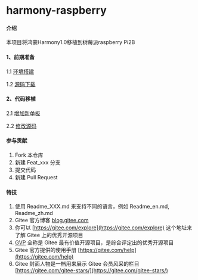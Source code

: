 # harmony-raspberry

#### 介绍
本项目将鸿蒙Harmony1.0移植到树莓派raspberry Pi2B


#### 1、前期准备

1.1 [环境搭建](https://gitee.com/liangzili/harmony-raspberry/blob/master/doc/1.1%20%E7%8E%AF%E5%A2%83%E6%90%AD%E5%BB%BA.md)

1.2 [源码下载](https://gitee.com/liangzili/harmony-raspberry/blob/master/doc/1.2%20%E6%BA%90%E7%A0%81%E4%B8%8B%E8%BD%BD.md)

#### 2、代码移植

2.1 [增加新单板](https://gitee.com/liangzili/harmony-raspberry/blob/master/doc/2.1%20%E5%A2%9E%E5%8A%A0%E6%96%B0%E5%8D%95%E6%9D%BF.md)

2.2 [修改源码](https://gitee.com/liangzili/harmony-raspberry/blob/master/doc/2.2%20%E4%BF%AE%E6%94%B9%E6%BA%90%E7%A0%81.md)

#### 参与贡献

1.  Fork 本仓库
2.  新建 Feat_xxx 分支
3.  提交代码
4.  新建 Pull Request


#### 特技

1.  使用 Readme\_XXX.md 来支持不同的语言，例如 Readme\_en.md, Readme\_zh.md
2.  Gitee 官方博客 [blog.gitee.com](https://blog.gitee.com)
3.  你可以 [https://gitee.com/explore](https://gitee.com/explore) 这个地址来了解 Gitee 上的优秀开源项目
4.  [GVP](https://gitee.com/gvp) 全称是 Gitee 最有价值开源项目，是综合评定出的优秀开源项目
5.  Gitee 官方提供的使用手册 [https://gitee.com/help](https://gitee.com/help)
6.  Gitee 封面人物是一档用来展示 Gitee 会员风采的栏目 [https://gitee.com/gitee-stars/](https://gitee.com/gitee-stars/)
